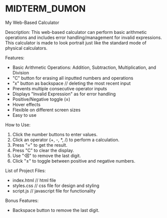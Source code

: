 # MIDTERM_DUMON 

My Web-Based Calculator 

Description: 
  This web-based calculator can perform basic arithmetic operations and includes error handling/management for invalid expressions. 
  This calculator is made to look portrait just like the standard mode of physical calculators. 
  
Features: 
  - Basic Arithmetic Operations: Addition, Subtraction, Multiplication, and Division
  - "C" button for erasing all inputted numbers and operations
  - "x" button as backspace   // deleting the most recent input
  - Prevents multiple consecutive operator inputs
  - Displays "Invalid Expression" as for error handling
  - Positive/Negative toggle (±) 
  - Hover effects
  - Flexible on different screen sizes
  - Easy to use

How to Use: 
  1. Click the number buttons to enter values.
  2. Click an operator (+, -, *, /) to perform a calculation.
  3. Press "=" to get the result.
  4. Press "C" to clear the display.
  5. Use "⌫" to remove the last digit.
  6. Click "±" to toggle between positive and negative numbers.

List of Project Files: 
  - index.html     // html file
  - styles.css     // css file for design and styling
  - script.js      // javascript file for functionality

Bonus Features: 
  - Backspace button to remove the last digit.

